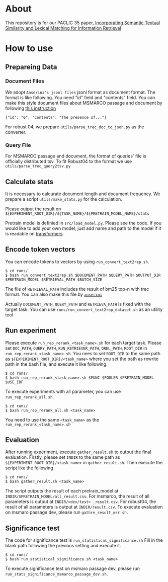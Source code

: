 # About
This repository is for our PACLIC 35 paper, [Incorporating Semantic Textual Similarity and Lexical Matching for Information Retrieval]() 

# How to use
## Prepareing Data
### Document Files
We adopt `Anserini's jsonl files` jsonl format as document format. The format is like following. You need "id" field and "contents" field. You can make this style document files about MSMARCO passage and document by following [this instruction](https://github.com/castorini/pyserini/blob/master/docs/experiments-msmarco-passage.md)
```
{"id": "0", "contents": "The presence of..."}
```
For robust 04, we prepare `utils/parse_trec_doc_to_json.py` as the converter.

### Query File
For MSMARCO passage and document, the format of queries' file is officially distributed tsv. To fit Robust04 to the format we use `utils/parse_trec_query2tsv.py`


## Calculate stats
It is necessary to calcurate document length and document frequency. We prepare a script `utils/make_stats.py` for the calculation.

Please output the result on `${EXPERIMENT_ROOT_DIR}/${TASK_NAME}/${PRETRAIN_MODEL_NAME}/stats`

Pretrain model is definied in `src/load_model.py`. Please see the code. If you would like to add your own model, just add name and path to the model if it is readable on [transformers](https://github.com/huggingface/transformers).

## Encode token vectors
You can encode tokens to vectors by using `run_convert_text2rep.sh`. 

```
$ cd runs/
$ bash run_convert_text2rep.sh $DOCUMENT_PATH $QUERY_PATH $OUTPUT_DIR $PRETRAIN_MODEL $RETRIEVAL_PATH $BATCH_SIZE
```

The file of `RETRIEVAL_PATH` includes the result of bm25 top-n with trec format. You can also make this file by [`anserini`](https://github.com/castorini/anserini)

Actually `DOCUMENT_PATH`, `QUERY_PATH` and `RETRIEVA_PATH` is fixed with the target task. You can use `runs/run_convert_text2rep_dataset.sh` as an utility tool


## Run experiment
Please execute `run_rep_rerank_<task_name>.sh` for each target task. Please set `DOC_PATH`, `QUERY_PATH`, `RUN_RETRIEVER_PATH`, `QREL_PATH`, `ROOT_DIR` in `run_rep_rerank_<task_name>.sh`. You nees to set `ROOT_DIR` to the same path as `${EXPERIMENT_ROOT_DIR}/<task_name>` where you set the path as rewrite path in the bash file, and execute it like following.

```
$ cd runs/
$ bash run_rep_rerank_<task_name>.sh $FUNC $POOLER $PRETRAIN_MODEL $USE_IDF 
```

To execute experiments with all parameter, you can use `run_rep_rerank_all.sh`.

```
$ cd runs/
$ bash run_rep_rerank_all.sh <task_name>
```

You need to use the same `<task_name>` as the `run_rep_rerank_<task_name>.sh`


## Evaluation
After running experiment, execute `gather_result.sh` to output the final evaluation. 
Firstly, please set `INDIR` to the same path as `${EXPERIMENT_ROOT_DIR}/<task_name>` in `gather_result.sh`. Then execute the script like the following

```
$ cd runs/
$ bash gather_result.sh <task_name>
```

The script outputs the result of each pretrain_model at `INDIR/$PRETRAIN_MODEL/all_result.csv`.
For msmarco, the result of all parameters is output at `INDIR/<dev/test> _result.csv`.
For robust04, the result of all parameters is output at `INDIR/result.csv`.
To execute evaluation on msmaro passage dev, please run `gathre_result_mrr.sh`.

## Significance test
The code for significance test is `run_statistical_significance.sh`
Fill in the blank path following the previous setting and execute it.

```
$ cd runs/
$ bash run_statistical_significance.sh <task_name>
```

To execute significance test on msmaro passage dev, please run `run_stats_significance_msmarco_passage_dev.sh`.

